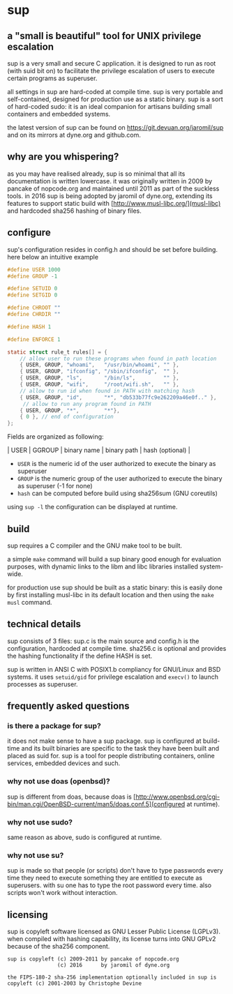 # sup
## a "small is beautiful" tool for UNIX privilege escalation

sup is a very small and secure C application. it is designed to run as root (with suid bit on) to facilitate the privilege escalation of users to execute certain programs as superuser.

all settings in sup are hard-coded at compile time. sup is very portable and self-contained, designed for production use as a static binary. sup is a sort of hard-coded sudo: it is an ideal companion for artisans building small containers and embedded systems.

the latest version of sup can be found on https://git.devuan.org/jaromil/sup and on its mirrors at dyne.org and github.com.

## why are you whispering?

as you may have realised already, sup is so minimal that all its documentation is written lowercase. it was originally written in 2009 by pancake of nopcode.org and maintained until 2011 as part of the suckless tools. in 2016 sup is being adopted by jaromil of dyne.org, extending its features to support static build with [http://www.musl-libc.org/](musl-libc) and hardcoded sha256 hashing of binary files.

## configure

sup's configuration resides in config.h and should be set before
building. here below an intuitive example

```c
#define USER 1000
#define GROUP -1

#define SETUID 0
#define SETGID 0

#define CHROOT ""
#define CHRDIR ""

#define HASH 1

#define ENFORCE 1

static struct rule_t rules[] = {
    // allow user to run these programs when found in path location
    { USER, GROUP, "whoami",   "/usr/bin/whoami", "" },
    { USER, GROUP, "ifconfig", "/sbin/ifconfig",  "" },
    { USER, GROUP, "ls",       "/bin/ls",         "" },
    { USER, GROUP, "wifi",     "/root/wifi.sh",   "" },
    // allow to run id when found in PATH with matching hash
    { USER, GROUP, "id",       "*", "db533b77fc9e262209a46e0f.." },
     // allow to run any program found in PATH
    { USER, GROUP, "*",        "*"},
    { 0 }, // end of configuration
};
```
Fields are organized as following:

| USER | GGROUP | binary name | binary path | hash (optional) |

- `USER`  is the numeric id of the user authorized to execute the binary as superuser
- `GROUP` is the numeric group  of the user authorized to execute the binary as superuser (-1 for none)
- `hash` can be computed before build using sha256sum (GNU coreutils)

using `sup -l` the configuration can be displayed at runtime.

## build

sup requires a C compiler and the GNU make tool to be built.

a simple `make` command will build a sup binary good enough for
evaluation purposes, with dynamic links to the libm and libc libraries
installed system-wide.

for production use sup should be built as a static binary: this is
easily done by first installing musl-libc in its default location and
then using the `make musl` command.

## technical details

sup consists of 3 files: sup.c is the main source and config.h is the
configuration, hardcoded at compile time. sha256.c is optional and
provides the hashing functionality if the define HASH is set.

sup is written in ANSI C with POSIX1.b compliancy for GNU/Linux and
BSD systems. it uses `setuid/gid` for privilege escalation and
`execv()` to launch processes as superuser.

## frequently asked questions

### is there a package for sup?

it does not make sense to have a sup package. sup is configured at
build-time and its built binaries are specific to the task they have
been built and placed as suid for. sup is a tool for people
distributing containers, online services, embedded devices and such.

### why not use doas (openbsd)?

sup is different from doas, because doas is
[http://www.openbsd.org/cgi-bin/man.cgi/OpenBSD-current/man5/doas.conf.5](configured
at runtime).

### why not use sudo?

same reason as above, sudo is configured at runtime.

### why not use su?

sup is made so that people (or scripts) don't have to type passwords
every time they need to execute something they are entitled to execute
as superusers. with su one has to type the root password every time.
also scripts won't work without interaction.

## licensing

sup is copyleft software licensed as GNU Lesser Public License
(LGPLv3). when compiled with hashing capability, its license turns
into GNU GPLv2 because of the sha256 component.

```
sup is copyleft (c) 2009-2011 by pancake of nopcode.org
                (c) 2016      by jaromil of dyne.org

the FIPS-180-2 sha-256 implementation optionally included in sup is
copyleft (c) 2001-2003 by Christophe Devine
```
